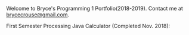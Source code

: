 Welcome to Bryce's Programming 1 Portfolio(2018-2019).
Contact me at brycecrouse@gmail.com.


First Semester Processing Java Calculator (Completed Nov. 2018):
